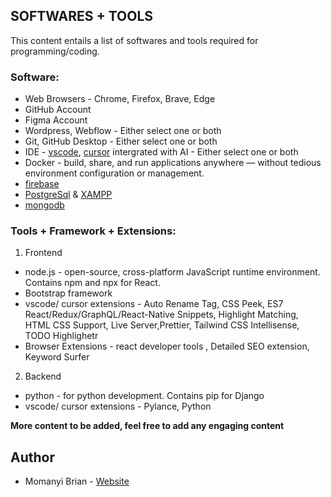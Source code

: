 ## SOFTWARES + TOOLS

This content entails a list of softwares and tools required for programming/coding.

### Software:

- Web Browsers - Chrome, Firefox, Brave, Edge
- GitHub Account
- Figma Account
- Wordpress, Webflow - Either select one or both
- Git, GitHub Desktop - Either select one or both
- IDE - [vscode](https://code.visualstudio.com/), [cursor](https://cursor.sh/) intergrated with AI - Either select one or both
- Docker - build, share, and run applications anywhere — without tedious environment configuration or management.
- [firebase](https://firebase.google.com/)
- [PostgreSql](https://www.postgresql.org/) & [XAMPP](https://www.apachefriends.org/download.html)
- [mongodb](https://www.mongodb.com/)

### Tools + Framework + Extensions:
1. Frontend
- node.js - open-source, cross-platform JavaScript runtime environment. Contains npm and npx for React.
- Bootstrap framework
- vscode/ cursor extensions - Auto Rename Tag, CSS Peek, ES7 React/Redux/GraphQL/React-Native Snippets, Highlight Matching, HTML CSS Support, Live Server,Prettier, Tailwind CSS Intellisense, TODO Highlighetr
- Browser Extensions - react developer tools , Detailed SEO extension, Keyword Surfer

2. Backend
- python - for python development. Contains pip for Django
- vscode/ cursor extensions - Pylance, Python

**More content to be added, feel free to add any engaging content**

## Author

- Momanyi Brian - [Website](https://momanyi-brian-portfolio.vercel.app)